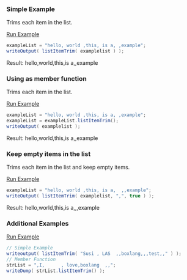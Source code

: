 ### Simple Example

Trims each item in the list.

<a href="https://try.boxlang.io/?code=eJxLrUjMLchJ9cksLlGwVVDKSM3JyddRKM8vyklR0CnJyCzWUcgsVkjUUdBJhahUsuYqL8osSfUvLSkoLdFQyAHq9CxJzQ0pyszVUIAqAgkqaCpoWnMBAFBFINo%3D" target="_blank">Run Example</a>

```java
exampleList = "hello, world ,this, is a, ,example";
writeOutput( listItemTrim( examplelist ) );

```

Result: hello,world,this,is a,,example

### Using as member function

Trims each item in the list.

<a href="https://try.boxlang.io/?code=eJxLrUjMLchJ9cksLlGwVVDKSM3JyddRKM8vyklR0CnJyCzWUcgsVkjUUdBJhahUsuZKRdGDxNPLARKeJam5IUWZuRqa1lzlRZklqf6lJQWlJRowhSA1CkA5ADH%2BKpo%3D" target="_blank">Run Example</a>

```java
exampleList = "hello, world ,this, is a, ,example";
exampleList = exampleList.listItemTrim();
writeOutput( examplelist );

```

Result: hello,world,this,is a,,example

### Keep empty items in the list

Trims each item in the list and keep empty items.

<a href="https://try.boxlang.io/?code=eJwty8EJgDAQRNG7VQw5RZgOxAIEwYsNCC64sEFJNmj5Knr9vC%2FXkg6TUYujR9jEbCfOPdsK%2BqaF0IKFACmfDV1zZnWZqh%2FVI%2Bx5B5c0Z00RP3ojERgIz1XQou2aG%2F08I%2B4%3D" target="_blank">Run Example</a>

```java
exampleList = "hello, world ,this, is a,  ,,example";
writeOutput( listItemTrim( examplelist, ",", true ) );

```

Result: hello,world,this,is a,,,example

### Additional Examples

<a href="https://try.boxlang.io/?code=eJxVzUEKwjAUBNB9TjFklcLHHKC4EFQo1FW8gJa%2FCCRNSH6qx9e2bpzNrOaNtXA%2B5sC4vB9rq1fxwqlJbmIQfJVBON6LjwbatepBGE8OIAptYiYi4SpEGh26XlmLG8cnF1zbPIlPs6pSxq%2BDIzQNhC2EkBbeidXS%2FX58bjEb%2FBaHv%2FuN%2FwBaHzbn" target="_blank">Run Example</a>

```java
// Simple Example
writeoutput( listItemTrim( "Susi , LAS  ,,boxlang,,,test,," ) );
// Member Function
strList = ",I,      , love,boxlang  ,,";
writeDump( strList.listItemTrim() );

```


